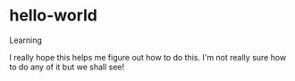 # hello-world
Learning

I really hope this helps me figure out how to do this. 
I'm not really sure how to do any of it but we shall see! 
